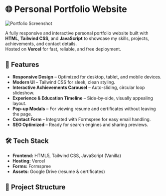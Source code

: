# 🌐 Personal Portfolio Website

![Portfolio Screenshot](./images/Screenshot (583))

A fully responsive and interactive personal portfolio website built with **HTML**, **Tailwind CSS**, and **JavaScript** to showcase my skills, projects, achievements, and contact details.  
Hosted on **Vercel** for fast, reliable, and free deployment.

## 📌 Features

- **Responsive Design** – Optimized for desktop, tablet, and mobile devices.
- **Modern UI** – Tailwind CSS for sleek, clean styling.
- **Interactive Achievements Carousel** – Auto-sliding, circular loop slideshow.
- **Experience & Education Timeline** – Side-by-side, visually appealing layout.
- **Pop-up Modals** – For viewing resume and certificates without leaving the page.
- **Contact Form** – Integrated with Formspree for easy email handling.
- **SEO Optimized** – Ready for search engines and sharing previews.

## 🛠 Tech Stack

- **Frontend:** HTML5, Tailwind CSS, JavaScript (Vanilla)
- **Hosting:** Vercel
- **Forms:** Formspree
- **Assets:** Google Drive (resume & certificates)

## 📂 Project Structure

